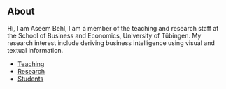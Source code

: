 ## About

Hi, I am Aseem Behl, I am a member of the teaching and research staff at the School of Business and Economics, University of Tübingen. My research interest include  deriving business intelligence using visual and textual information.

* [Teaching](./teaching.html)
* [Research](./research.html)
* [Students](./students.html)

